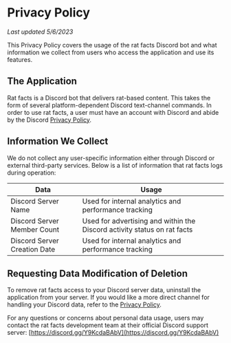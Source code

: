 # Privacy Policy

_Last updated 5/6/2023_

This Privacy Policy covers the usage of the rat facts Discord bot and what information we collect from users who access the application and use its features.

## The Application

Rat facts is a Discord bot that delivers rat-based content. This takes the form of several platform-dependent Discord text-channel commands. In order to use rat facts, a user must have an account with Discord and abide by the Discord [Privacy Policy](https://discord.com/terms/privacy-policy).

## Information We Collect

We do not collect any user-specific information either through Discord or external third-party services. Below is a list of information that rat facts logs during operation:

| Data                         | Usage                                                                    |
|------------------------------|--------------------------------------------------------------------------|
| Discord Server Name          | Used for internal analytics and performance tracking                     |
| Discord Server Member Count  | Used for advertising and within the Discord activity status on rat facts |
| Discord Server Creation Date | Used for internal analytics and performance tracking                     |

## Requesting Data Modification of Deletion

To remove rat facts access to your Discord server data, uninstall the application from your server. If you would like a more direct channel for handling your Discord data, refer to the [Privacy Policy](https://discord.com/terms/privacy-policy).

For any questions or concerns about personal data usage, users may contact the rat facts development team at their official Discord support server: [https://discord.gg/Y9KcdaBAbV](https://discord.gg/Y9KcdaBAbV)